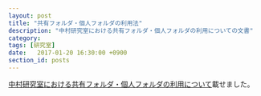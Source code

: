 ```yaml
---
layout: post
title: "共有フォルダ・個人フォルダの利用法"
description: "中村研究室における共有フォルダ・個人フォルダの利用についての文書"
category:
tags: [研究室]
date:   2017-01-20 16:30:00 +0900
section_id: posts
---
```

[中村研究室における共有フォルダ・個人フォルダの利用について]({{site.baseurl}}/nas)載せました。
